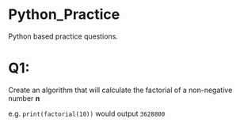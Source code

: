 # Python_Practice
Python based practice questions.

# Q1:
Create an algorithm that will calculate the factorial of a non-negative number **n** 

e.g. `print(factorial(10))` would output `3628800`
